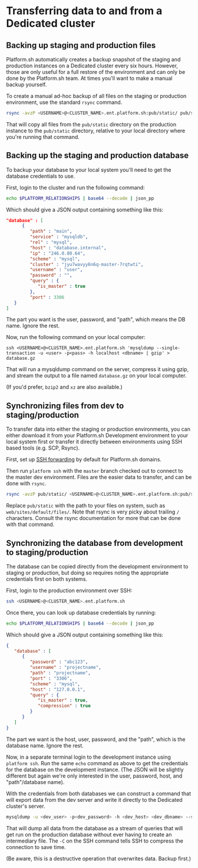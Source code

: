 # Transferring data to and from a Dedicated cluster

## Backing up staging and production files

Platform.sh automatically creates a backup snapshot of the staging and production instances on a Dedicated cluster every six hours.  However, those are only useful for a full restore of the environment and can only be done by the Platform.sh team.  At times you'll want to make a manual backup yourself.

To create a manual ad-hoc backup of all files on the staging or production environment, use the standard `rsync` command.

```bash
rsync -avzP <USERNAME>@<CLUSTER_NAME>.ent.platform.sh:pub/static/ pub/static/ 
```

That will copy all files from the `pub/static` directory on the production instance to the `pub/static` directory, relative to your local directory where you're running that command.

## Backing up the staging and production database

To backup your database to your local system you'll need to get the database credentials to use.

First, login to the cluster and run the following command:

```bash
echo $PLATFORM_RELATIONSHIPS | base64 --decode | json_pp
```

Which should give a JSON output containing something like this:

```json
"database" : [
      {
         "path" : "main",
         "service" : "mysqldb",
         "rel" : "mysql",
         "host" : "database.internal",
         "ip" : "246.0.80.64",
         "scheme" : "mysql",
         "cluster" : "jyu7wavyy6n6q-master-7rqtwti",
         "username" : "user",
         "password" : "",
         "query" : {
            "is_master" : true
         },
         "port" : 3306
   }
]
```

The part you want is the user, password, and "path", which means the DB name.  Ignore the rest.

Now, run the following command on your local computer:

```
ssh <USERNAME>@<CLUSTER_NAME>.ent.platform.sh 'mysqldump --single-transaction -u <user> -p<pass> -h localhost <dbname> | gzip' > database.gz
```

That will run a mysqldump command on the server, compress it using gzip, and stream the output to a file named `database.gz` on your local computer.

(If you'd prefer, `bzip2` and `xz` are also available.)

## Synchronizing files from dev to staging/production

To transfer data into either the staging or production environments, you can either download it from your Platform.sh Development environment to your local system first or transfer it directly between environments using SSH based tools (e.g. SCP, Rsync).

First, set up [SSH forwarding](/support/ssh-agent.md#forwarding-keys-by-default) by default for Platform.sh domains.

Then run `platform ssh` with the `master` branch checked out to connect to the master dev environment.  Files are the easier data to transfer, and can be done with `rsync`.

```bash
rsync -avzP pub/static/ <USERNAME>@<CLUSTER_NAME>.ent.platform.sh:pub/static/
```

Replace `pub/static` with the path to your files on system, such as `web/sites/default/files/`.  Note that rsync is very picky about trailing `/` characters.  Consult the rsync documentation for more that can be done with that command.

## Synchronizing the database from development to staging/production

The database can be copied directly from the development environment to staging or production, but doing so requires noting the appropriate credentials first on both systems.

First, login to the production environment over SSH:

```bash
ssh <USERNAME>@<CLUSTER_NAME>.ent.platform.sh
```

Once there, you can look up database credentials by running:

```bash
echo $PLATFORM_RELATIONSHIPS | base64 --decode | json_pp
```

Which should give a JSON output containing something like this:

```json
{
   "database" : [
      {
         "password" : "abc123",
         "username" : "projectname",
         "path" : "projectname",
         "port" : "3306",
         "scheme" : "mysql",
         "host" : "127.0.0.1",
         "query" : {
            "is_master" : true,
            "compression" : true
         }
      }
   ]
}
```

The part we want is the host, user, password, and the "path", which is the database name.  Ignore the rest.

Now, in a separate terminal login to the development instance using `platform ssh`.  Run the same `echo` command as above to get the credentials for the database on the development instance.  (The JSON will be slightly different but again we're only interested in the user, password, host, and "path"/database name).

With the credentials from both databases we can construct a command that will export data from the dev server and write it directly to the Dedicated cluster's server.

```bash
mysqldump -u <dev_user> -p<dev_password> -h <dev_host> <dev_dbname> --single-transaction | ssh -C <USERNAME>@<CLUSTER_NAME>.ent.platform.sh 'mysql -u <prod_user> -p<prod_password> -h <prod_host> <prod_dbname>'
```

That will dump all data from the database as a stream of queries that will get run on the production database without ever having to create an intermediary file.  The `-C` on the SSH command tells SSH to compress the connection to save time.

(Be aware, this is a destructive operation that overwrites data.  Backup first.)
